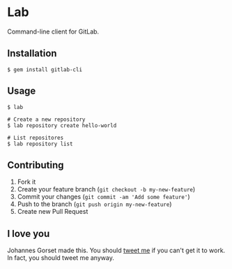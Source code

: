 # Lab

Command-line client for GitLab.

## Installation

    $ gem install gitlab-cli

## Usage

    $ lab

    # Create a new repository
    $ lab repository create hello-world

    # List repositores
    $ lab repository list

## Contributing

1. Fork it
2. Create your feature branch (`git checkout -b my-new-feature`)
3. Commit your changes (`git commit -am 'Add some feature'`)
4. Push to the branch (`git push origin my-new-feature`)
5. Create new Pull Request

## I love you

Johannes Gorset made this. You should [tweet me](http://twitter.com/jgorset) if you can't get
it to work. In fact, you should tweet me anyway.
